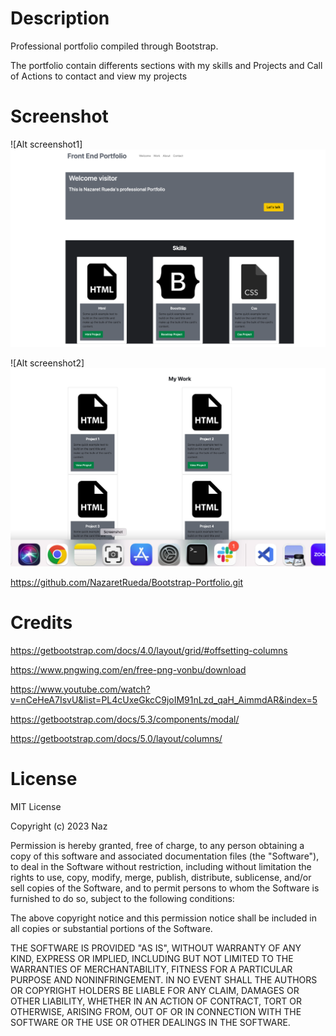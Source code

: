 # Description

Professional portfolio compiled through Bootstrap. 

The portfolio contain differents sections with my skills and Projects and Call of Actions to contact and view my projects

# Screenshot

![Alt  screenshot1] ![Alt text](<User/Images/Screenshot 2023-12-05 at 23.56.53.png>)

![Alt  screenshot2]![Alt text](<User/Images/Screenshot 2023-12-05 at 23.57.09.png>)


https://github.com/NazaretRueda/Bootstrap-Portfolio.git

# Credits

https://getbootstrap.com/docs/4.0/layout/grid/#offsetting-columns

https://www.pngwing.com/en/free-png-vonbu/download

https://www.youtube.com/watch?v=nCeHeA7IsvU&list=PL4cUxeGkcC9joIM91nLzd_qaH_AimmdAR&index=5

https://getbootstrap.com/docs/5.3/components/modal/

https://getbootstrap.com/docs/5.0/layout/columns/



# License

MIT License

Copyright (c) 2023 Naz

Permission is hereby granted, free of charge, to any person obtaining a copy of this software and associated documentation files (the "Software"), to deal in the Software without restriction, including without limitation the rights to use, copy, modify, merge, publish, distribute, sublicense, and/or sell copies of the Software, and to permit persons to whom the Software is furnished to do so, subject to the following conditions:

The above copyright notice and this permission notice shall be included in all copies or substantial portions of the Software.

THE SOFTWARE IS PROVIDED "AS IS", WITHOUT WARRANTY OF ANY KIND, EXPRESS OR IMPLIED, INCLUDING BUT NOT LIMITED TO THE WARRANTIES OF MERCHANTABILITY, FITNESS FOR A PARTICULAR PURPOSE AND NONINFRINGEMENT. IN NO EVENT SHALL THE AUTHORS OR COPYRIGHT HOLDERS BE LIABLE FOR ANY CLAIM, DAMAGES OR OTHER LIABILITY, WHETHER IN AN ACTION OF CONTRACT, TORT OR OTHERWISE, ARISING FROM, OUT OF OR IN CONNECTION WITH THE SOFTWARE OR THE USE OR OTHER DEALINGS IN THE SOFTWARE.
